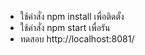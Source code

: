 - ใช้คำสั่ง  npm install   เพื่อติดตั้ง
- ใช้คำสั่ง  npm  start   เพื่อรัน
- ทดสอบ  http://localhost:8081/    
 
